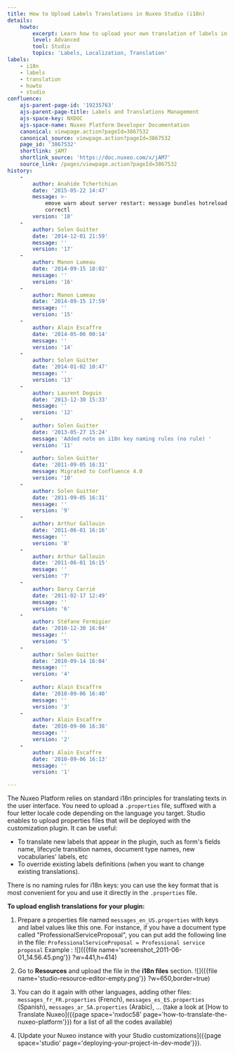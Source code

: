 ```yaml
---
title: How to Upload Labels Translations in Nuxeo Studio (i18n)
details:
    howto:
        excerpt: Learn how to upload your own translation of labels in Nuxeo Studio.
        level: Advanced
        tool: Studio
        topics: 'Labels, Localization, Translation'
labels:
    - i18n
    - labels
    - translation
    - howto
    - studio
confluence:
    ajs-parent-page-id: '19235763'
    ajs-parent-page-title: Labels and Translations Management
    ajs-space-key: NXDOC
    ajs-space-name: Nuxeo Platform Developer Documentation
    canonical: viewpage.action?pageId=3867532
    canonical_source: viewpage.action?pageId=3867532
    page_id: '3867532'
    shortlink: jAM7
    shortlink_source: 'https://doc.nuxeo.com/x/jAM7'
    source_link: /pages/viewpage.action?pageId=3867532
history:
    - 
        author: Anahide Tchertchian
        date: '2015-05-22 14:47'
        message: >-
            emove warn about server restart: message bundles hotreload does work
            correctl
        version: '18'
    - 
        author: Solen Guitter
        date: '2014-12-01 21:59'
        message: ''
        version: '17'
    - 
        author: Manon Lumeau
        date: '2014-09-15 18:02'
        message: ''
        version: '16'
    - 
        author: Manon Lumeau
        date: '2014-09-15 17:59'
        message: ''
        version: '15'
    - 
        author: Alain Escaffre
        date: '2014-05-06 00:14'
        message: ''
        version: '14'
    - 
        author: Solen Guitter
        date: '2014-01-02 10:47'
        message: ''
        version: '13'
    - 
        author: Laurent Doguin
        date: '2013-12-30 15:33'
        message: ''
        version: '12'
    - 
        author: Solen Guitter
        date: '2013-05-27 15:24'
        message: 'Added note on i18n key naming rules (no rule) '
        version: '11'
    - 
        author: Solen Guitter
        date: '2011-09-05 16:31'
        message: Migrated to Confluence 4.0
        version: '10'
    - 
        author: Solen Guitter
        date: '2011-09-05 16:31'
        message: ''
        version: '9'
    - 
        author: Arthur Gallouin
        date: '2011-06-01 16:16'
        message: ''
        version: '8'
    - 
        author: Arthur Gallouin
        date: '2011-06-01 16:15'
        message: ''
        version: '7'
    - 
        author: Darcy Carrié
        date: '2011-02-17 12:49'
        message: ''
        version: '6'
    - 
        author: Stéfane Fermigier
        date: '2010-12-30 16:04'
        message: ''
        version: '5'
    - 
        author: Solen Guitter
        date: '2010-09-14 16:04'
        message: ''
        version: '4'
    - 
        author: Alain Escaffre
        date: '2010-09-06 16:40'
        message: ''
        version: '3'
    - 
        author: Alain Escaffre
        date: '2010-09-06 16:38'
        message: ''
        version: '2'
    - 
        author: Alain Escaffre
        date: '2010-09-06 16:13'
        message: ''
        version: '1'

---
```

The Nuxeo Platform relies on standard i18n principles for translating texts in the user interface. You need to upload a `.properties` file, suffixed with a four letter locale code depending on the language you target. Studio enables to upload properties files that will be deployed with the customization plugin. It can be useful:

*   To translate new labels that appear in the plugin, such as form's fields name, lifecycle transition names, document type names, new vocabularies' labels, etc
*   To override existing labels definitions (when you want to change existing translations).

There is no naming rules for i18n keys: you can use the key format that is most convenient for you and use it directly in the `.properties` file.

**To upload english translations for your plugin:**

1.  Prepare a properties file named `messages_en_US.properties` with keys and label values like this one. For instance, if you have a document type called "ProfessionalServiceProposal", you can put add the following line in the file:
    `ProfessionalServiceProposal = Professional service proposal`
    Example :
    ![]({{file name='screenshot_2011-06-01_14.56.45.png'}} ?w=441,h=414)
2.  Go to **Resources** and upload the file in the **i18n files** section.
    ![]({{file name='studio-resource-editor-empty.png'}} ?w=650,border=true)
3.  You can do it again with other languages, adding other files: `messages_fr_FR.properties` (French), `messages_es_ES.properties` (Spanish), `messages_ar_SA.properties` (Arabic), ... (take a look at [How to Translate Nuxeo]({{page space='nxdoc58' page='how-to-translate-the-nuxeo-platform'}}) for a list of all the codes available)
4.  [Update your Nuxeo instance with your Studio customizations]({{page space='studio' page='deploying-your-project-in-dev-mode'}}).

    &nbsp;